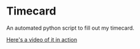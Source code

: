 # Timecard
An automated python script to fill out my timecard.

[Here's a video of it in action](https://www.youtube.com/watch?v=8sRkB-cHSy0&)
